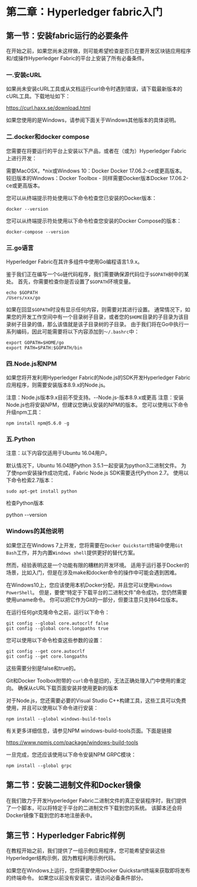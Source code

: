 
# 第二章：Hyperledger fabric入门

## 第一节：安装fabric运行的必要条件

在开始之前，如果您尚未这样做，则可能希望检查是否已在要开发区块链应用程序和/或操作Hyperledger Fabric的平台上安装了所有必备条件。

### 一.安装cURL

如果尚未安装cURL工具或从文档运行curl命令时遇到错误，请下载最新版本的cURL工具。下载地址如下：

https://curl.haxx.se/download.html

如果您使用的是Windows，请参阅下面关于Windows其他版本的具体说明。

### 二.docker和docker compose

您需要在将要运行的平台上安装以下产品，或者在（或为）Hyperledger Fabric上进行开发：

需要MacOSX，*nix或Windows 10：Docker Docker 17.06.2-ce或更高版本。
较旧版本的Windows：Docker Toolbox - 同样需要Docker版本Docker 17.06.2-ce或更高版本。

您可以从终端提示符处使用以下命令检查您已安装的Docker版本：

    docker --version

您可以从终端提示符处使用以下命令检查您安装的Docker Compose的版本：

    docker-compose --version

### 三.go语言

Hyperledger Fabric在其许多组件中使用Go编程语言1.9.x。

鉴于我们正在编写一个`Go`链代码程序，我们需要确保源代码位于`$GOPATH`树中的某处。 首先，你需要检查你是否设置了`$GOPATH`环境变量。

    echo $GOPATH
    /Users/xxx/go
    
如果在回显`$GOPATH`时没有显示任何内容，则需要对其进行设置。 通常情况下，如果您的开发工作空间中有一个目录树子目录，或者您的`$HOME`目录的子目录为该目录树子目录的值，那么该值就是该子目录树的子目录。 由于我们将在Go中执行一系列编码，因此可能需要将以下内容添加到`〜/.bashrc`中：

    export GOPATH=$HOME/go
    export PATH=$PATH:$GOPATH/bin

### 四.Node.js和NPM

如果您将开发利用Hyperledger Fabric的Node.js的SDK开发Hyperledger Fabric应用程序，则需要安装版本8.9.x的Node.js。

注意：Node.js版本9.x目前不受支持。--Node.js-版本8.9.x或更高
注意：安装Node.js也将安装NPM，但建议您确认安装的NPM的版本。 您可以使用以下命令升级npm工具：

    npm install npm@5.6.0 -g

### 五.Python

注意：以下内容仅适用于Ubuntu 16.04用户。

默认情况下，Ubuntu 16.04随Python 3.5.1一起安装为python3二进制文件。 为了使npm安装操作成功完成，Fabric Node.js SDK需要迭代Python 2.7。 使用以下命令检索2.7版本：

    sudo apt-get install python

检查Python版本

  python --version

### Windows的其他说明

如果您正在Windows 7上开发，您将需要在`Docker Quickstart`终端中使用`Git Bash`工作，并为内置`Windows shell`提供更好的替代方案。

然而，经验表明这是一个功能有限的糟糕的开发环境。 适用于运行基于Docker的场景，比如入门，但是在涉及make和docker命令的操作中可能会遇到困难。

在Windows10上，您应该使用本机Docker分配，并且您可以使用`Windows PowerShell`。 但是，要使“特定于下载平台的二进制文件”命令成功，您仍然需要使用uname命令。 你可以把它作为Git的一部分，但要注意只支持64位版本。

在运行任何git克隆命令之前，运行以下命令：

    git config --global core.autocrlf false
    git config --global core.longpaths true
    
您可以使用以下命令检查这些参数的设置：

    git config --get core.autocrlf
    git config --get core.longpaths

这些需要分别是false和true的。

Git和Docker Toolbox附带的·`curl`命令是旧的，无法正确处理入门中使用的重定向。 确保从cURL下载页面安装并使用更新的版本

对于Node.js，您还需要必要的Visual Studio C++构建工具，这些工具可以免费使用，并且可以使用以下命令进行安装：

    npm install --global windows-build-tools

有关更多详细信息，请参见NPM windows-build-tools页面。下面是链接

https://www.npmjs.com/package/windows-build-tools

一旦完成，您还应该使用以下命令安装NPM GRPC模块：
  
    npm install --global grpc

## 第二节：安装二进制文件和Docker镜像

在我们致力于开发Hyperledger Fabric二进制文件的真正安装程序时，我们提供了一个脚本，可以将特定于平台的二进制文件下载到您的系统。 该脚本还会将Docker镜像下载到您的本地注册表中。

## 第三节：Hyperledger Fabric样例

在教程开始之前，我们提供了一组示例应用程序，您可能希望安装这些Hyperledger结构示例，因为教程利用示例代码。

如果您在Windows上运行，您将需要使用Docker Quickstart终端来获取即将发布的终端命令。 如果您以前没有安装它，请访问必备条件部分。





